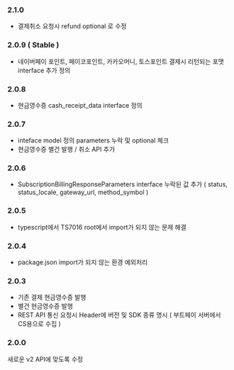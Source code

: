 ### 2.1.0 

* 결제취소 요청시 refund optional 로 수정 

### 2.0.9 ( Stable )

* 네이버페이 포인트, 페이코포인트, 카카오머니, 토스포인트 결제시 리턴되는 포맷 interface 추가 정의

### 2.0.8

* 현금영수증 cash_receipt_data interface 정의

### 2.0.7

* inteface model 정의 parameters 누락 및 optional 체크
* 현금영수증 별건 발행 / 취소 API 추가

### 2.0.6

* SubscriptionBillingResponseParameters interface 누락된 값 추가 ( status, status_locale, gateway_url, method_symbol )

### 2.0.5

* typescript에서 TS7016 root에서 import가 되지 않는 문제 해결

### 2.0.4

* package.json import가 되지 않는 환경 예외처리

### 2.0.3

* 기존 결제 현금영수증 발행
* 별건 현금영수증 발행
* REST API 통신 요청시 Header에 버전 및 SDK 종류 명시 ( 부트페이 서버에서 CS용으로 수집 )

### 2.0.0

새로운 v2 API에 맞도록 수정